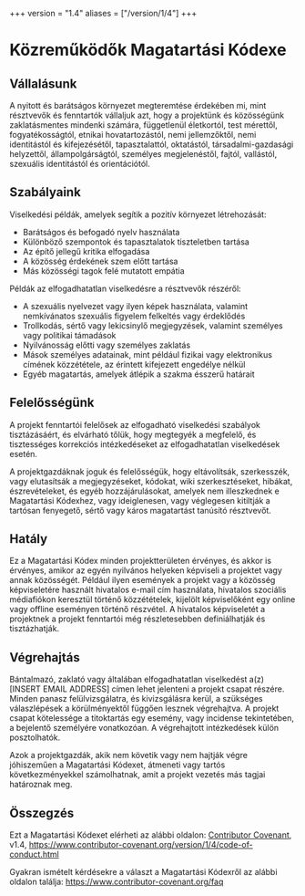 +++
version = "1.4"
aliases = ["/version/1/4"]
+++

# Közreműködők Magatartási Kódexe

## Vállalásunk

A nyitott és barátságos környezet megteremtése érdekében mi, mint résztvevők és fenntartók vállaljuk azt, hogy a projektünk és közösségünk zaklatásmentes mindenki számára, függetlenül életkortól, test mérettől, fogyatékosságtól, etnikai hovatartozástól, nemi jellemzőktől, nemi identitástól és kifejezésétől, tapasztalattól, oktatástól, társadalmi-gazdasági helyzettől, állampolgárságtól, személyes
megjelenéstől, fajtól, vallástól, szexuális identitástól és orientációtól.

## Szabályaink

Viselkedési példák, amelyek segítik a pozitív környezet létrehozását:

* Barátságos és befogadó nyelv használata
* Különböző szempontok és tapasztalatok tiszteletben tartása
* Az építő jellegű kritika elfogadása
* A közösség érdekének szem előtt tartása
* Más közösségi tagok felé mutatott empátia

Példák az elfogadhatatlan viselkedésre a résztvevők részéről:

* A szexuális nyelvezet vagy ilyen képek használata, valamint nemkívánatos szexuális figyelem felkeltés vagy érdeklődés
* Trollkodás, sértő vagy lekicsinylő megjegyzések, valamint személyes vagy politikai támadások
* Nyilvánosság előtti vagy személyes zaklatás
* Mások személyes adatainak, mint például fizikai vagy elektronikus címének közzététele, az érintett kifejezett engedélye nélkül
* Egyéb magatartás, amelyek átlépik a szakma ésszerű határait

## Felelősségünk

A projekt fenntartói felelősek az elfogadható viselkedési szabályok tisztázásáért, és elvárható tőlük, hogy megtegyék a megfelelő, és tisztességes korrekciós intézkedéseket az elfogadhatatlan viselkedések esetén.

A projektgazdáknak joguk és felelősségük, hogy eltávolítsák, szerkesszék, vagy elutasítsák a megjegyzéseket, kódokat, wiki szerkesztéseket, hibákat, észrevételeket, és egyéb hozzájárulásokat, amelyek nem illeszkednek e Magatartási Kódexhez, vagy ideiglenesen, vagy véglegesen kitiltják a tartósan fenyegető, sértő vagy káros magatartást tanúsító résztvevőt.

## Hatály

Ez a Magatartási Kódex minden projektterületen érvényes, és akkor is érvényes, amikor az egyén nyilvános helyeken képviseli a projektet vagy annak közösségét. Például ilyen események a projekt vagy a közösség képviseletére használt hivatalos e-mail cím használata, hivatalos szociális médiafiókon keresztül történő közzétételek, kijelölt képviselőként egy online vagy offline eseményen történő részvétel. A hivatalos képviseletét a projektnek a projekt fenntartói még részletesebben definiálhatják és tisztázhatják.

## Végrehajtás

Bántalmazó, zaklató vagy általában elfogadhatatlan viselkedést a(z) [INSERT EMAIL ADDRESS] címen lehet jelenteni a projekt csapat részére. Minden panasz felülvizsgálatra, és kivizsgálásra kerül, a szükséges válaszlépések a körülményektől függően lesznek végrehajtva. A projekt csapat kötelessége a titoktartás egy esemény, vagy incidense tekintetében, a bejelentő személyére vonatkozóan. A végrehajtott intézkedések külön posztolhatók.

Azok a projektgazdák, akik nem követik vagy nem hajtják végre jóhiszeműen a Magatartási Kódexet, átmeneti vagy tartós következményekkel számolhatnak, amit a projekt vezetés más tagjai határoznak meg.

## Összegzés

Ezt a Magatartási Kódexet elérheti az alábbi oldalon: [Contributor Covenant][homepage], v1.4, https://www.contributor-covenant.org/version/1/4/code-of-conduct.html

[homepage]: https://www.contributor-covenant.org

Gyakran ismételt kérdésekre a választ a Magatartási Kódexről az alábbi oldalon találja: https://www.contributor-covenant.org/faq
